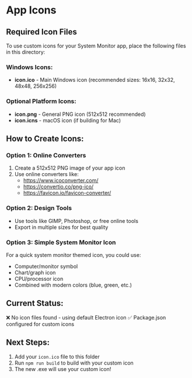 # App Icons

## Required Icon Files

To use custom icons for your System Monitor app, place the following files in this directory:

### Windows Icons:
- **icon.ico** - Main Windows icon (recommended sizes: 16x16, 32x32, 48x48, 256x256)

### Optional Platform Icons:
- **icon.png** - General PNG icon (512x512 recommended)
- **icon.icns** - macOS icon (if building for Mac)

## How to Create Icons:

### Option 1: Online Converters
1. Create a 512x512 PNG image of your app icon
2. Use online converters like:
   - https://www.icoconverter.com/
   - https://convertio.co/png-ico/
   - https://favicon.io/favicon-converter/

### Option 2: Design Tools
- Use tools like GIMP, Photoshop, or free online tools
- Export in multiple sizes for best quality

### Option 3: Simple System Monitor Icon
For a quick system monitor themed icon, you could use:
- Computer/monitor symbol
- Chart/graph icon
- CPU/processor icon
- Combined with modern colors (blue, green, etc.)

## Current Status:
❌ No icon files found - using default Electron icon
✅ Package.json configured for custom icons

## Next Steps:
1. Add your `icon.ico` file to this folder
2. Run `npm run build` to build with your custom icon
3. The new .exe will use your custom icon!
